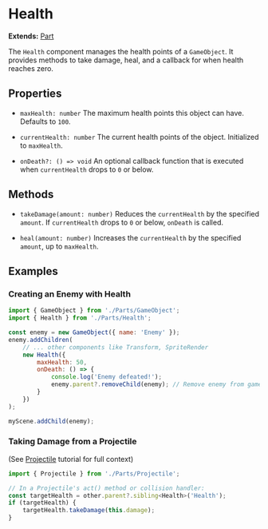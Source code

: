 # Health

**Extends:** [Part](./Part.md)

The `Health` component manages the health points of a `GameObject`. It provides methods to take damage, heal, and a callback for when health reaches zero.

## Properties

-   `maxHealth: number`
    The maximum health points this object can have. Defaults to `100`.

-   `currentHealth: number`
    The current health points of the object. Initialized to `maxHealth`.

-   `onDeath?: () => void`
    An optional callback function that is executed when `currentHealth` drops to `0` or below.

## Methods

-   `takeDamage(amount: number)`
    Reduces the `currentHealth` by the specified `amount`. If `currentHealth` drops to `0` or below, `onDeath` is called.

-   `heal(amount: number)`
    Increases the `currentHealth` by the specified `amount`, up to `maxHealth`.

## Examples

### Creating an Enemy with Health

```javascript
import { GameObject } from './Parts/GameObject';
import { Health } from './Parts/Health';

const enemy = new GameObject({ name: 'Enemy' });
enemy.addChildren(
    // ... other components like Transform, SpriteRender
    new Health({
        maxHealth: 50,
        onDeath: () => {
            console.log('Enemy defeated!');
            enemy.parent?.removeChild(enemy); // Remove enemy from game
        }
    })
);

myScene.addChild(enemy);
```

### Taking Damage from a Projectile

(See [Projectile](api/Projectile.md) tutorial for full context)

```javascript
import { Projectile } from './Parts/Projectile';

// In a Projectile's act() method or collision handler:
const targetHealth = other.parent?.sibling<Health>('Health');
if (targetHealth) {
    targetHealth.takeDamage(this.damage);
}
```